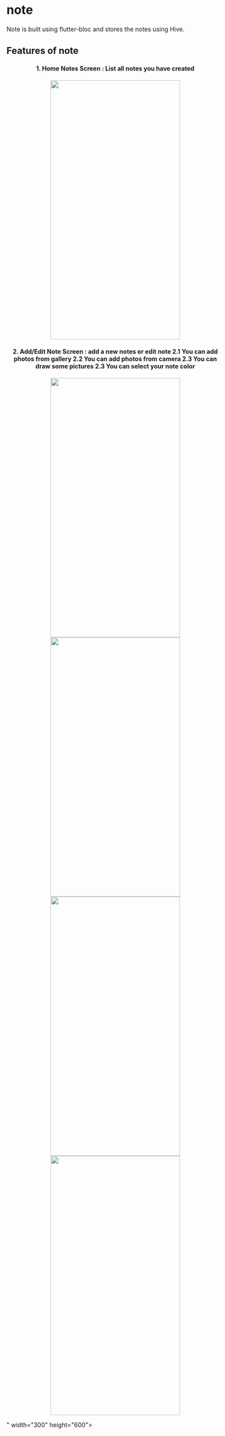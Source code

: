 # note

Note is built using flutter-bloc and stores the notes using Hive.

## Features of note

<h4 align="center">
1. Home Notes Screen : List all notes you have created
</h4>

  

<p align="center">
 <img src="https://user-images.githubusercontent.com/90501505/156221523-e3241e48-edac-4a1b-a941-d26a6693a268.jpg" width="300" height="600">  
</p>

<h4 align="center">
2. Add/Edit Note Screen : add a new notes or edit note
  2.1 You can add photos from gallery
  2.2 You can add photos from camera
  2.3 You can draw some pictures
  2.3 You can select your note color
</h4>

<p align="center">
 <img src="https://user-images.githubusercontent.com/90501505/156223097-040ab2ee-87fc-4158-9394-83fa58dea820.jpg" width="300" height="600"> 
 <img src="https://user-images.githubusercontent.com/90501505/156224173-c6bfd92b-4c4b-43c1-ab6b-e20b843bdde6.jpg" width="300" height="600">
 <img src="https://user-images.githubusercontent.com/90501505/156224407-3879d8d5-8266-412b-b177-bbe502de7df7.jpg" width="300" height="600">
 <img src="https://user-images.githubusercontent.com/90501505/156224420-1e428068-fd9d-4fdf-a0b1-e0ef3749340f.jpg" width="300" height="600">
</p>" width="300" height="600"> 
